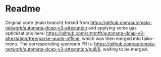 # Readme

Original code (main branch) forked from https://github.com/automata-network/automata-dcap-v3-attestation and applying some gas optimizations here: https://github.com/smtmfft/automata-dcap-v3-attestation/tree/parse-quote-offline, which was then merged into taiko-mono.
The corresponding upstream PR is: https://github.com/automata-network/automata-dcap-v3-attestation/pull/6, waiting to be merged.
